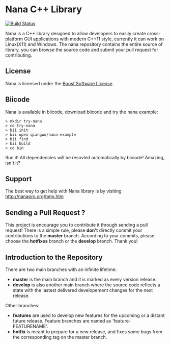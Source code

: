 # Nana C++ Library
[![Build Status](https://webapi.biicode.com/v1/badges/qiangwu/qiangwu/nana/master)](https://www.biicode.com/qiangwu/nana) 

Nana is a C++ library designed to allow developers to easily create cross-platform GUI applications with modern C++11 style, currently it can work on Linux(X11) and Windows. The nana repository contains the entire source of library, you can browse the source code and submit your pull request for contributing.

## License

Nana is licensed under the [Boost Software License].

[Boost Software License]: http://www.boost.org/LICENSE_1_0.txt

## Biicode
Nana is available in biicode, download biicode and try the nana example:

```
> mkdir try-nana
> cd try-nana
> bii init
> bii open qiangwu/nana-example
> bii find
> bii build
> cd bin
```

Run it! All dependencies will be resovled automatically by biicode! Amazing, isn't it?

## Support

The best way to get help with Nana library is by visiting http://nanapro.org/help.htm

## Sending a Pull Request ?

This project is encourage you to contribute it through sending a pull request! There is a simple rule, please **don't** directly commit your contributions to the **master** branch. According to your commits, please choose the **hotfixes** branch or the **develop** branch. Thank you!

## Introduction to the Repository

There are two main branches with an infinite lifetime:
* **master** is the main branch and it is marked as every version release.
* **develop** is also another main branch where the source code reflects a state with the lastest delivered developement changes for the next release.

Other branches:
* **features** are used to develop new features for the upcoming or a distant future release. Feature branches are named as 'feature-FEATURENAME'.
* **hotfix** is meant to prepare for a new release, and fixes some bugs from the corresponding tag on the master branch.
